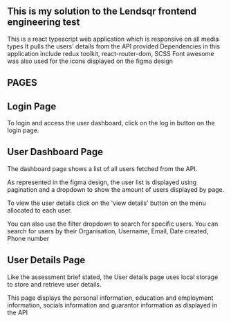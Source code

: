 ## This is my solution to the Lendsqr frontend engineering test

This is a react typescript web application which is responsive on all media types
It pulls the users' details from the API provided
Dependencies in this application include redux toolkit, react-router-dom, SCSS
Font awesome was also used for the icons displayed on the figma design

## PAGES

## Login Page

To login and access the user dashboard, click on the log in button on the login page.

## User Dashboard Page

The dashboard page shows a list of all users fetched from the API.

As represented in the figma design, the user list is displayed using pagination and a dropdown to show the amount of users displayed by page.

To view the user details click on the 'view details' button on the menu allocated to each user.

You can also use the filter dropdown to search for specific users. You can search for users by their Organisation, Username, Email, Date created, Phone number

## User Details Page

Like the assessment brief stated, the User details page uses local storage to store and retrieve user details.

This page displays the personal information, education and employment information, socials information and guarantor information as displayed in the API
